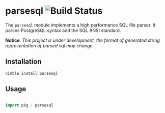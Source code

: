 # parsesql  ![Build Status](https://github.com/bung87/parsesql/workflows/Test/badge.svg)    


The ``parsesql`` module implements a high performance SQL file parser. It parses PostgreSQL syntax and the SQL ANSI standard.  

**Notice**: *This project is under development, the format of generated string representation of parsed sql may change*

## Installation  

`nimble install parsesql`  

## Usage  

``` nim

import pkg / parsesql

```